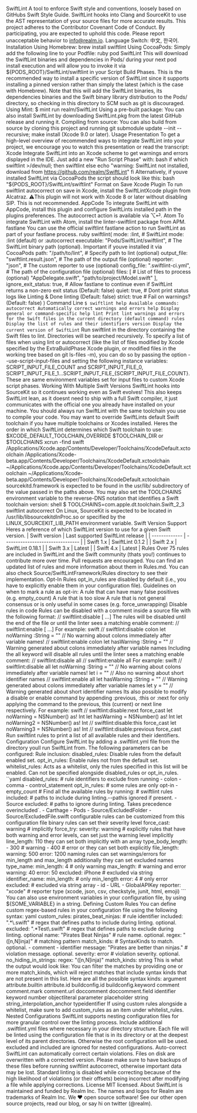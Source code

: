 SwiftLint A tool to enforce Swift style and conventions, loosely based on GitHubs Swift Style Guide. SwiftLint hooks into Clang and SourceKit to use the AST representation of your source files for more accurate results. This project adheres to the Contributor Covenant Code of Conduct. By participating, you are expected to uphold this code. Please report unacceptable behavior to info@realm.io. Language Switch: 中文, 한국어. Installation Using Homebrew: brew install swiftlint Using CocoaPods: Simply add the following line to your Podfile: ruby pod SwiftLint This will download the SwiftLint binaries and dependencies in Pods/ during your next pod install execution and will allow you to invoke it via ${PODS_ROOT}/SwiftLint/swiftlint in your Script Build Phases. This is the recommended way to install a specific version of SwiftLint since it supports installing a pinned version rather than simply the latest (which is the case with Homebrew). Note that this will add the SwiftLint binaries, its dependencies binaries and the Swift binary library distribution to the Pods/ directory, so checking in this directory to SCM such as git is discouraged. Using Mint: $ mint run realm/SwiftLint Using a pre-built package: You can also install SwiftLint by downloading SwiftLint.pkg from the latest GitHub release and running it. Compiling from source: You can also build from source by cloning this project and running git submodule update --init --recursive; make install (Xcode 9.0 or later). Usage Presentation To get a high-level overview of recommended ways to integrate SwiftLint into your project, we encourage you to watch this presentation or read the transcript: Xcode Integrate SwiftLint into an Xcode scheme to get warnings and errors displayed in the IDE. Just add a new "Run Script Phase" with: bash if which swiftlint >/dev/null; then swiftlint else echo "warning: SwiftLint not installed, download from https://github.com/realm/SwiftLint" fi Alternatively, if youve installed SwiftLint via CocoaPods the script should look like this: bash "${PODS_ROOT}/SwiftLint/swiftlint" Format on Save Xcode Plugin To run swiftlint autocorrect on save in Xcode, install the SwiftLintXcode plugin from Alcatraz. ⚠️This plugin will not work with Xcode 8 or later without disabling SIP. This is not recommended. AppCode To integrate SwiftLint with AppCode, install this plugin and configure SwiftLints installed path in the plugins preferences. The autocorrect action is available via ⌥⏎. Atom To integrate SwiftLint with Atom, install the linter-swiftlint package from APM. fastlane You can use the official swiftlint fastlane action to run SwiftLint as part of your fastlane process. ruby swiftlint( mode: :lint, # SwiftLint mode: :lint (default) or :autocorrect executable: "Pods/SwiftLint/swiftlint", # The SwiftLint binary path (optional). Important if youve installed it via CocoaPods path: "/path/to/lint", # Specify path to lint (optional) output_file: "swiftlint.result.json", # The path of the output file (optional) reporter: "json", # The custom reporter to use (optional) config_file: ".swiftlint-ci.yml", # The path of the configuration file (optional) files: [ # List of files to process (optional) "AppDelegate.swift", "path/to/project/Model.swift" ], ignore_exit_status: true, # Allow fastlane to continue even if SwiftLint returns a non-zero exit status (Default: false) quiet: true, # Dont print status logs like Linting & Done linting (Default: false) strict: true # Fail on warnings? (Default: false) ) Command Line ``` $ swiftlint help Available commands: autocorrect Automatically correct warnings and errors help Display general or command-specific help lint Print lint warnings and errors for the Swift files in the current directory (default command) rules Display the list of rules and their identifiers version Display the current version of SwiftLint ``` Run swiftlint in the directory containing the Swift files to lint. Directories will be searched recursively. To specify a list of files when using lint or autocorrect (like the list of files modified by Xcode specified by the ExtraBuildPhase Xcode plugin, or modified files in the working tree based on git ls-files -m), you can do so by passing the option --use-script-input-files and setting the following instance variables: SCRIPT_INPUT_FILE_COUNT and SCRIPT_INPUT_FILE_0, SCRIPT_INPUT_FILE_1...SCRIPT_INPUT_FILE_{SCRIPT_INPUT_FILE_COUNT}. These are same environment variables set for input files to custom Xcode script phases. Working With Multiple Swift Versions SwiftLint hooks into SourceKit so it continues working even as Swift evolves! This also keeps SwiftLint lean, as it doesnt need to ship with a full Swift compiler, it just communicates with the official one you already have installed on your machine. You should always run SwiftLint with the same toolchain you use to compile your code. You may want to override SwiftLints default Swift toolchain if you have multiple toolchains or Xcodes installed. Heres the order in which SwiftLint determines which Swift toolchain to use: $XCODE_DEFAULT_TOOLCHAIN_OVERRIDE $TOOLCHAIN_DIR or $TOOLCHAINS xcrun -find swift /Applications/Xcode.app/Contents/Developer/Toolchains/XcodeDefault.xctoolchain /Applications/Xcode-beta.app/Contents/Developer/Toolchains/XcodeDefault.xctoolchain ~/Applications/Xcode.app/Contents/Developer/Toolchains/XcodeDefault.xctoolchain ~/Applications/Xcode-beta.app/Contents/Developer/Toolchains/XcodeDefault.xctoolchain sourcekitd.framework is expected to be found in the usr/lib/ subdirectory of the value passed in the paths above. You may also set the TOOLCHAINS environment variable to the reverse-DNS notation that identifies a Swift toolchain version: shell $ TOOLCHAINS=com.apple.dt.toolchain.Swift_2_3 swiftlint autocorrect On Linux, SourceKit is expected to be located in /usr/lib/libsourcekitdInProc.so or specified by the LINUX_SOURCEKIT_LIB_PATH environment variable. Swift Version Support Heres a reference of which SwiftLint version to use for a given Swift version. | Swift version | Last supported SwiftLint release | | ------------- | -------------------------------- | | Swift 1.x | SwiftLint 0.1.2 | | Swift 2.x | SwiftLint 0.18.1 | | Swift 3.x | Latest | | Swift 4.x | Latest | Rules Over 75 rules are included in SwiftLint and the Swift community (thats you!) continues to contribute more over time. Pull requests are encouraged. You can find an updated list of rules and more information about them in Rules.md. You can also check Source/SwiftLintFramework/Rules directory to see their implementation. Opt-In Rules opt_in_rules are disabled by default (i.e., you have to explicitly enable them in your configuration file). Guidelines on when to mark a rule as opt-in: A rule that can have many false positives (e.g. empty_count) A rule that is too slow A rule that is not general consensus or is only useful in some cases (e.g. force_unwrapping) Disable rules in code Rules can be disabled with a comment inside a source file with the following format: // swiftlint:disable <rule1> [<rule2> <rule3>...] The rules will be disabled until the end of the file or until the linter sees a matching enable comment: // swiftlint:enable <rule1> [<rule2> <rule3>...] For example: swift // swiftlint:disable colon let noWarning :String = "" // No warning about colons immediately after variable names! // swiftlint:enable colon let hasWarning :String = "" // Warning generated about colons immediately after variable names Including the all keyword will disable all rules until the linter sees a matching enable comment: // swiftlint:disable all // swiftlint:enable all For example: swift // swiftlint:disable all let noWarning :String = "" // No warning about colons immediately after variable names! let i = "" // Also no warning about short identifier names // swiftlint:enable all let hasWarning :String = "" // Warning generated about colons immediately after variable names let y = "" // Warning generated about short identifier names Its also possible to modify a disable or enable command by appending :previous, :this or :next for only applying the command to the previous, this (current) or next line respectively. For example: swift // swiftlint:disable:next force_cast let noWarning = NSNumber() as! Int let hasWarning = NSNumber() as! Int let noWarning2 = NSNumber() as! Int // swiftlint:disable:this force_cast let noWarning3 = NSNumber() as! Int // swiftlint:disable:previous force_cast Run swiftlint rules to print a list of all available rules and their identifiers. Configuration Configure SwiftLint by adding a .swiftlint.yml file from the directory youll run SwiftLint from. The following parameters can be configured: Rule inclusion: disabled_rules: Disable rules from the default enabled set. opt_in_rules: Enable rules not from the default set. whitelist_rules: Acts as a whitelist, only the rules specified in this list will be enabled. Can not be specified alongside disabled_rules or opt_in_rules. ``yaml disabled_rules: # rule identifiers to exclude from running - colon - comma - control_statement opt_in_rules: # some rules are only opt-in - empty_count # Find all the available rules by running: # swiftlint rules included: # paths to include during linting.--pathis ignored if present. - Source excluded: # paths to ignore during linting. Takes precedence overincluded`. - Carthage - Pods - Source/ExcludedFolder - Source/ExcludedFile.swift configurable rules can be customized from this configuration file binary rules can set their severity level force_cast: warning # implicitly force_try: severity: warning # explicitly rules that have both warning and error levels, can set just the warning level implicitly line_length: 110 they can set both implicitly with an array type_body_length: - 300 # warning - 400 # error or they can set both explicitly file_length: warning: 500 error: 1200 naming rules can set warnings/errors for min_length and max_length additionally they can set excluded names type_name: min_length: 4 # only warning max_length: # warning and error warning: 40 error: 50 excluded: iPhone # excluded via string identifier_name: min_length: # only min_length error: 4 # only error excluded: # excluded via string array - id - URL - GlobalAPIKey reporter: "xcode" # reporter type (xcode, json, csv, checkstyle, junit, html, emoji) ``` You can also use environment variables in your configuration file, by using ${SOME_VARIABLE} in a string. Defining Custom Rules You can define custom regex-based rules in your configuration file using the following syntax: yaml custom_rules: pirates_beat_ninjas: # rule identifier included: ".*\\.swift" # regex that defines paths to include during linting. optional. excluded: ".*Test\\.swift" # regex that defines paths to exclude during linting. optional name: "Pirates Beat Ninjas" # rule name. optional. regex: "([n,N]inja)" # matching pattern match_kinds: # SyntaxKinds to match. optional. - comment - identifier message: "Pirates are better than ninjas." # violation message. optional. severity: error # violation severity. optional. no_hiding_in_strings: regex: "([n,N]inja)" match_kinds: string This is what the output would look like: You can filter the matches by providing one or more match_kinds, which will reject matches that include syntax kinds that are not present in this list. Here are all the possible syntax kinds: argument attribute.builtin attribute.id buildconfig.id buildconfig.keyword comment comment.mark comment.url doccomment doccomment.field identifier keyword number objectliteral parameter placeholder string string_interpolation_anchor typeidentifier If using custom rules alongside a whitelist, make sure to add custom_rules as an item under whitelist_rules. Nested Configurations SwiftLint supports nesting configuration files for more granular control over the linting process. Include additional .swiftlint.yml files where necessary in your directory structure. Each file will be linted using the configuration file that is in its directory or at the deepest level of its parent directories. Otherwise the root configuration will be used. excluded and included are ignored for nested configurations. Auto-correct SwiftLint can automatically correct certain violations. Files on disk are overwritten with a corrected version. Please make sure to have backups of these files before running swiftlint autocorrect, otherwise important data may be lost. Standard linting is disabled while correcting because of the high likelihood of violations (or their offsets) being incorrect after modifying a file while applying corrections. License MIT licensed. About SwiftLint is maintained and funded by Realm Inc. The names and logos for Realm are trademarks of Realm Inc. We :heart: open source software! See our other open source projects, read our blog, or say hi on twitter (@realm).